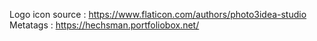 Logo icon source : https://www.flaticon.com/authors/photo3idea-studio
Metatags : https://hechsman.portfoliobox.net/